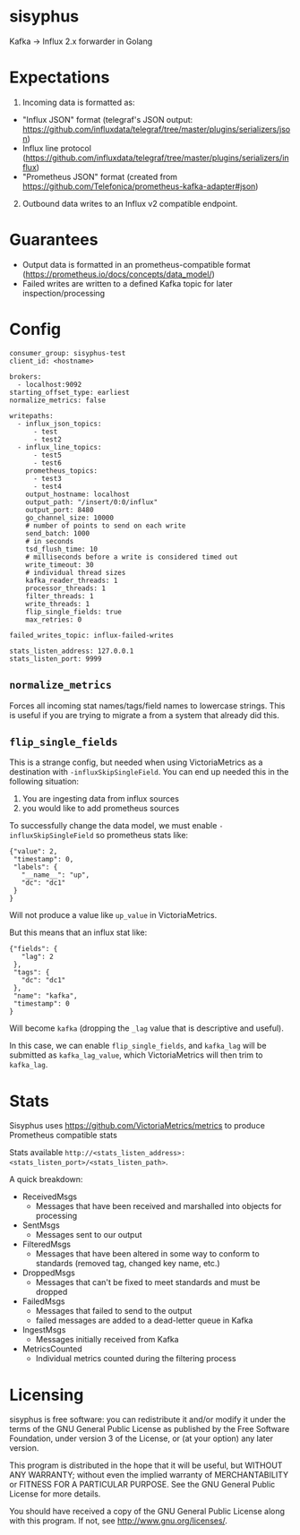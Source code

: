 # sisyphus

Kafka -> Influx 2.x forwarder in Golang

# Expectations

1. Incoming data is formatted as:
  * "Influx JSON" format (telegraf's JSON output: https://github.com/influxdata/telegraf/tree/master/plugins/serializers/json)
  * Influx line protocol (https://github.com/influxdata/telegraf/tree/master/plugins/serializers/influx)
  * "Prometheus JSON" format (created from https://github.com/Telefonica/prometheus-kafka-adapter#json)
2. Outbound data writes to an Influx v2 compatible endpoint.

# Guarantees

* Output data is formatted in an prometheus-compatible format (https://prometheus.io/docs/concepts/data_model/)
* Failed writes are written to a defined Kafka topic for later inspection/processing

# Config
```
consumer_group: sisyphus-test
client_id: <hostname>

brokers:
  - localhost:9092
starting_offset_type: earliest
normalize_metrics: false

writepaths:
  - influx_json_topics:
      - test
      - test2
  - influx_line_topics:
      - test5
      - test6
    prometheus_topics:
      - test3
      - test4
    output_hostname: localhost
    output_path: "/insert/0:0/influx"
    output_port: 8480
    go_channel_size: 10000
    # number of points to send on each write
    send_batch: 1000
    # in seconds
    tsd_flush_time: 10
    # milliseconds before a write is considered timed out
    write_timeout: 30
    # individual thread sizes
    kafka_reader_threads: 1
    processor_threads: 1
    filter_threads: 1
    write_threads: 1
    flip_single_fields: true
    max_retries: 0

failed_writes_topic: influx-failed-writes

stats_listen_address: 127.0.0.1
stats_listen_port: 9999
```

## `normalize_metrics`

Forces all incoming stat names/tags/field names to lowercase strings. This is useful if you are trying to migrate a from a system that already did this.

## `flip_single_fields`

This is a strange config, but needed when using VictoriaMetrics as a destination with `-influxSkipSingleField`. You can end up needed this in the following situation:

1. You are ingesting data from influx sources
2. you would like to add prometheus sources

To successfully change the data model, we must enable `-influxSkipSingleField` so prometheus stats like:
```
{"value": 2,
 "timestamp": 0,
 "labels": {
   "__name__": "up",
   "dc": "dc1"
 }
}
```
Will not produce a value like `up_value` in VictoriaMetrics.

But this means that an influx stat like:
```
{"fields": {
   "lag": 2
 },
 "tags": {
   "dc": "dc1"
 },
 "name": "kafka",
 "timestamp": 0
}
```
Will become `kafka` (dropping the `_lag` value that is descriptive and useful).

In this case, we can enable `flip_single_fields`, and `kafka_lag` will be submitted as `kafka_lag_value`, which VictoriaMetrics will then trim to `kafka_lag`.

# Stats

Sisyphus uses https://github.com/VictoriaMetrics/metrics to produce Prometheus compatible stats

Stats available `http://<stats_listen_address>:<stats_listen_port>/<stats_listen_path>`.

A quick breakdown:

* ReceivedMsgs
  * Messages that have been received and marshalled into objects for processing
* SentMsgs
  * Messages sent to our output
* FilteredMsgs
  * Messages that have been altered in some way to conform to standards (removed tag, changed key name, etc.)
* DroppedMsgs
  * Messages that can't be fixed to meet standards and must be dropped
* FailedMsgs
  * Messages that failed to send to the output
  * failed messages are added to a dead-letter queue in Kafka
* IngestMsgs
  * Messages initially received from Kafka
* MetricsCounted
  * Individual metrics counted during the filtering process

# Licensing

sisyphus is free software: you can redistribute it and/or modify
it under the terms of the GNU General Public License as published by
the Free Software Foundation, under version 3 of the License, or
(at your option) any later version.

This program is distributed in the hope that it will be useful,
but WITHOUT ANY WARRANTY; without even the implied warranty of
MERCHANTABILITY or FITNESS FOR A PARTICULAR PURPOSE.  See the
GNU General Public License for more details.

You should have received a copy of the GNU General Public License
along with this program.  If not, see <http://www.gnu.org/licenses/>.
